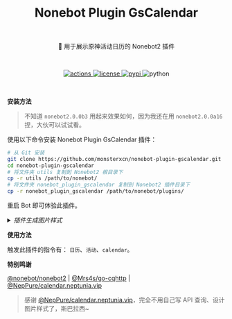 <h1 align="center">Nonebot Plugin GsCalendar</h1></br>


<p align="center">🤖 用于展示原神活动日历的 Nonebot2 插件</p></br>


<p align="center">
  <a href="https://github.com/monsterxcn/nonebot-plugin-gscalendar/actions">
    <img src="https://img.shields.io/github/workflow/status/monsterxcn/nonebot-plugin-gscalendar/Build%20distributions?style=flat-square" alt="actions">
  </a>
  <a href="https://raw.githubusercontent.com/monsterxcn/nonebot-plugin-gscalendar/master/LICENSE">
    <img src="https://img.shields.io/github/license/monsterxcn/nonebot-plugin-gscalendar?style=flat-square" alt="license">
  </a>
  <a href="https://pypi.python.org/pypi/nonebot-plugin-gscalendar">
    <img src="https://img.shields.io/pypi/v/nonebot-plugin-gscalendar?style=flat-square" alt="pypi">
  </a>
  <img src="https://img.shields.io/badge/python-3.7.3+-blue?style=flat-square" alt="python"><br />
</p></br>


**安装方法**


> 不知道 `nonebot2.0.0b3` 用起来效果如何，因为我还在用 `nonebot2.0.0a16` 捏，大伙可以试试看。


使用以下命令安装 Nonebot Plugin GsCalendar 插件：


```bash
# 从 Git 安装
git clone https://github.com/monsterxcn/nonebot-plugin-gscalendar.git
cd nonebot-plugin-gscalendar
# 将文件夹 utils 复制到 Nonebot2 根目录下
cp -r utils /path/to/nonebot/
# 将文件夹 nonebot_plugin_gscalendar 复制到 Nonebot2 插件目录下
cp -r nonebot_plugin_gscalendar /path/to/nonebot/plugins/
```


重启 Bot 即可体验此插件。


<details><summary><i>插件生成图片样式</i></summary></br>


<img src="https://user-images.githubusercontent.com/22407052/175922303-f9577f3f-87fc-4c29-824f-1a031019b1c7.PNG" height="700px">


用 JavaScript 小改了一下样式，让活动图片看起来不至于太小


</details>


**使用方法**


触发此插件的指令有： `日历`、`活动`、`calendar`。


**特别鸣谢**


[@nonebot/nonebot2](https://github.com/nonebot/nonebot2/) | [@Mrs4s/go-cqhttp](https://github.com/Mrs4s/go-cqhttp) | [@NepPure/calendar.neptunia.vip](https://github.com/NepPure/calendar.neptunia.vip)


> 感谢 [@NepPure/calendar.neptunia.vip](https://github.com/NepPure/calendar.neptunia.vip)，完全不用自己写 API 查询、设计图片样式了，斯巴拉西~
